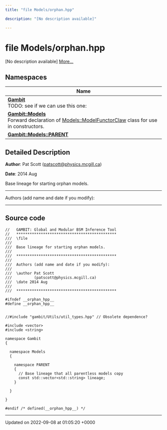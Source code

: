 ```yaml
---
title: "file Models/orphan.hpp"

description: "[No description available]"

---
```


# file Models/orphan.hpp

[No description available] [More...](#detailed-description)

## Namespaces

| Name           |
| -------------- |
| **[Gambit](/documentation/code/namespaces/namespacegambit/)** <br>TODO: see if we can use this one:  |
| **[Gambit::Models](/documentation/code/namespaces/namespacegambit_1_1models/)** <br>Forward declaration of [Models::ModelFunctorClaw]() class for use in constructors.  |
| **[Gambit::Models::PARENT](/documentation/code/namespaces/namespacegambit_1_1models_1_1parent/)**  |

## Detailed Description


**Author**: Pat Scott ([patscott@physics.mcgill.ca](mailto:patscott@physics.mcgill.ca)) 

**Date**: 2014 Aug

Base lineage for starting orphan models.



------------------

Authors (add name and date if you modify):



------------------




## Source code

```
//   GAMBIT: Global and Modular BSM Inference Tool
//   *********************************************
///  \file
///
///  Base lineage for starting orphan models.
///
///  *********************************************
///
///  Authors (add name and date if you modify):
///   
///  \author Pat Scott
///          (patscott@physics.mcgill.ca)
///  \date 2014 Aug
///
///  *********************************************

#ifndef __orphan_hpp__
#define __orphan_hpp__


//#include "gambit/Utils/util_types.hpp" // Obsolete dependence?

#include <vector>
#include <string>

namespace Gambit
{
          
  namespace Models
  {  

    namespace PARENT
    {
      // Base lineage that all parentless models copy
      const std::vector<std::string> lineage;
    }
         
  }

}

#endif /* defined(__orphan_hpp__) */
```


-------------------------------

Updated on 2022-09-08 at 01:05:20 +0000
